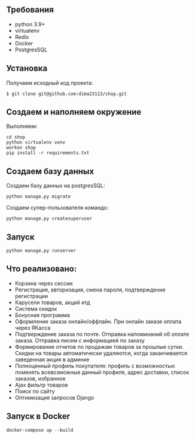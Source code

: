 ## Требования

- python 3.9+
- virtualenv
- Redis
- Docker
- PostgresSQL

## Установка

Получаем исходный код проекта:
```
$ git clone git@github.com:dima23113/shop.git
```
## Создаем и наполняем окружение
Выполняем:
```
cd shop
python virtualenv venv
workon shop
pip install -r requirements.txt
```
## Создаем базу данных
Создаем базу данных на postgresSQL:
```
python manage.py migrate
```
Создаем супер-пользователя командо:
```
python manage.py createsuperuser
```
## Запуск
```
python manage.py runserver
```

## Что реализовано: 
- Корзина через сессии
- Регистрация, авторизация, смена пароля, подтверждение регистрации
- Карусели товаров, акций итд 
- Система скидок
- Бонусная программа
- Оформление заказа онлайн/оффлайн. При онлайн заказе оплата через ЯКасса
- Подтверждение заказа по почте. Отправка напоминаний об оплате заказа. Отправка писем с информацией по заказу
- Формирование отчетов по продажам товаров за прошлые сутки. Скидки на товары автоматически удаляются, когда заканчивается заведенная акция в админке
- Полноценный профиль покупателя: профиль с возможностью поменять всевозможные данный профиля, адрес доставки, список заказов, избранное
- Ajax фильтр товаров
- Поиск по сайту
- Оптимизация запросов Django

## Запуск в Docker
```
docker-compose up --build
```
